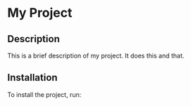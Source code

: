 # My Project

## Description
This is a brief description of my project. It does this and that.

## Installation
To install the project, run:
